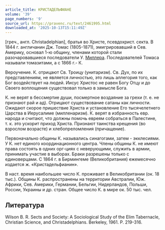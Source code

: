 ```yaml
---
article_title: КРИСТАДЕЛЬФИАНЕ
volume: '39'
page_numbers: '9'
source_url: https://pravenc.ru/text/2461995.html
downloaded_at: '2025-10-13T15:11:49Z'
---
```


[греч., англ. Christadelphian], братья во Христе, псевдохрист. секта. В 1844 г. англичанин Дж. Томас (1805-1871), эмигрировавший в Сев. Америку, основал 1-ю общину, членами которой стали разочаровавшиеся последователи У. [Миллера](https://pravenc.ru/text/Миллера.html). Последователей Томаса называли томазитами, а с 1866 г.- К.

Вероучение. К. отрицают Св. Троицу (унитаризм). Св. Дух, по их представлениям, не является личностью, это лишь аллегория того, как Бог воздействует на людей. Иисус Христос не равен Богу Отцу и до Своего воплощения существовал только в замысле Бога.

К. не верят в бессмертие души, посмертное воздаяние за грехи (т. е. не признают рай и ад). Отрицают существование сатаны как личности. Ожидают скорое пришествие Христа и установление Его тысячелетнего Царства в Иерусалиме (милленаризм). К. верят в избранность евр. народа и считают, что должны помочь евреям собраться в Палестине, т. к. это ускорит приход Христа. Признают таинства крещения (во взрослом возрасте) и хлебопреломления (причащение).

Первоначально общины К. назывались синагогами, затем - экклесиями. У К. нет единого координационного центра. Члены общины К. не имеют права состоять в одних орг-циях с неверующими, служить в армии, принимать участие в выборах. Браки разрешены только с единоверцами. С 1864 г. в Бирмингеме (Великобритания) ежемесячно издается ж. «Кристадельфианин».

В наст. время наибольшее число К. проживает в Великобритании (ок. 18 тыс.). Общины К. распространены на территории Австралии, Юж. Африки, Сев. Америки, Германии, Бельгии, Нидерландов, Польши, России, Украины и др. стран. Общее число К. в мире ок. 50 тыс. чел.

## Литература

Wilson B. R. Sects and Society: A Sociological Study of the Elim Tabernacle, Christian Science, and Christadelphians. Berkeley, 1961. P. 219-316.
